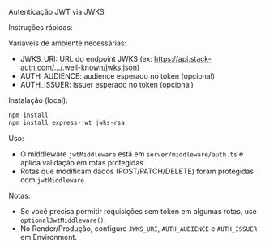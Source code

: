 Autenticação JWT via JWKS

Instruções rápidas:

Variáveis de ambiente necessárias:
- JWKS_URI: URL do endpoint JWKS (ex: https://api.stack-auth.com/.../.well-known/jwks.json)
- AUTH_AUDIENCE: audience esperado no token (opcional)
- AUTH_ISSUER: issuer esperado no token (opcional)

Instalação (local):

```bash
npm install
npm install express-jwt jwks-rsa
```

Uso:
- O middleware `jwtMiddleware` está em `server/middleware/auth.ts` e aplica validação em rotas protegidas.
- Rotas que modificam dados (POST/PATCH/DELETE) foram protegidas com `jwtMiddleware`.

Notas:
- Se você precisa permitir requisições sem token em algumas rotas, use `optionalJwtMiddleware()`.
- No Render/Produção, configure `JWKS_URI`, `AUTH_AUDIENCE` e `AUTH_ISSUER` em Environment.
